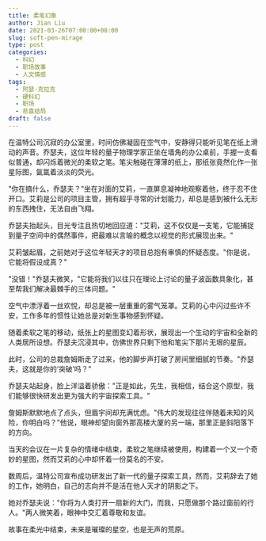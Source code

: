 ```yaml
---
title: 柔笔幻象
author: Jian Liu
date: 2021-03-26T07:00:00+08:00
slug: soft-pen-mirage
type: post
categories:
  - 科幻
  - 职场故事
  - 人文情感
tags:
  - 阿瑟·克拉克
  - 硬科幻
  - 职场
  - 悲喜结局
draft: false
---
```


在温特公司沉寂的办公室里，时间仿佛凝固在空气中，安静得只能听见笔在纸上滑动的声音。乔瑟夫，这位年轻的量子物理学家正坐在墙角的办公桌前，手握一支看似普通，却闪烁着微光的柔软之笔。笔尖触碰在薄薄的纸上，那纸张竟然化作一张星际图，氤氲着淡淡的荧光。

"你在搞什么，乔瑟夫？"坐在对面的艾莉，一直屏息凝神地观察着他，终于忍不住开口。艾莉是公司的项目主管，拥有超乎寻常的计划能力，却总是感到被什么无形的东西拽住，无法自由飞翔。

乔瑟夫抬起头，目光专注且热切地回应道："艾莉，这不仅仅是一支笔，它能捕捉到量子空间中的偶然事件，把最难以言喻的概念以视觉的形式展现出来。"

艾莉皱起眉，之前她对于这位年轻天才的项目总抱有审慎的怀疑态度。"你是说，它能将假设成真？"

"没错！"乔瑟夫微笑，"它能将我们以往只在理论上讨论的量子波函数具象化，甚至帮我们解决最棘手的三体问题。"

空气中漂浮着一丝欢悦，却总是被一层重重的雾气笼罩。艾莉的心中闪过些许不安，工作多年的惯性让她总是对新生事物感到怀疑。

随着柔软之笔的移动，纸张上的星图变幻着形状，展现出一个生动的宇宙和全新的人类居所设想。乔瑟夫沉浸其中，仿佛世界只剩下他和笔尖下那片无垠的星辰。

此时，公司的总裁詹姆斯走了过来，他的脚步声打破了房间里细腻的节奏。"乔瑟夫，这就是你的‘突破’吗？"

乔瑟夫站起身，脸上洋溢着骄傲："正是如此，先生，我相信，结合这个原型，我们能够很快研发出更为强大的宇宙探索工具。"

詹姆斯默默地点了点头，但眉宇间却充满忧虑。"伟大的发现往往伴随着未知的风险，你明白吗？"他说，眼神却望向窗外那高楼大厦的另一端，那里正是斜阳落下的方向。

当天的会议在一片复杂的情绪中结束，柔软之笔继续被使用，构建着一个又一个奇妙的星图，然而艾莉的心中却怀着一份莫名的不安。

数周后，温特公司宣布成功研发出了新一代的量子探索工具，然而，艾莉辞去了她的工作，她明白，自己的志向并不是活在他人天才的阴影之下。

她对乔瑟夫说："你将为人类打开一扇新的大门，而我，只愿做那个路过窗前的行人。"两人微笑着，眼神中交汇着尊敬和友谊。

故事在柔光中结束，未来是璀璨的星空，也是无声的荒原。